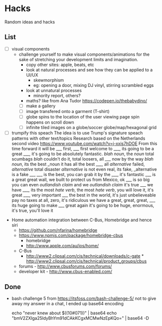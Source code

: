 # Hacks

Random ideas and hacks

## List

  - [ ] visual components
    * challenge yourself to make visual components/animations for the sake of
      stretching your development limits and imagination.
      * copy other sites: apple, beats, etc
      * look at natural processes and see how they can be applied to a UI/UX
        - skewmorphism
        - eg: opening a door, mixing DJ vinyl, stirring scrambled eggs
      * look at unnatural processes
        - minority report, others?
      * maths? like from Ana Tudor https://codepen.io/thebabydino/
      - [ ] make a gallery
      - [ ] image transfered onto a garment (T-shirt)
      - [ ] globe spins to the location of the user viewing page
            spin happens on scroll down
      - [ ] infinite tiled images on a globe/soccer globe/map/hexagonal grid

  - [ ] trumpify this speach
    The idea is to use Trump's signature speach patterns with other text/topics
    Research based on the Netherlands second video https://www.youtube.com/watch?v=j-xxis7hDOE
      From this time forward it will be ___ first, ___ first
      welcome to ___, its going to be a great ___, it's going to be absolutely fantastic.
      _blah_ _noun_, the _noun_ total scumbags
      _blah_ couldn't do it, total loosers, all ___ now by the way
      _blah_ _noun_, its the best _noun
      it has all the best ___, all _alternative_ failed, _alternative_ total disaster
      _alternative_ is not even real, its fake, _alternative is a fake ___
      ___ is the best, you can grab it by the ___, it's fantastic
      ___ is a great great wall, we built to protect us from Mexico, ok
      ___ is so big you can even _outlandish claim_
      and we _outlandish claim_ it's true
      ___ we have ___, its the most _hate verb_, the most _hate verb_, you will love it, it's great
      ___, very important ___
      the best in the world, it's just unbelieveable
      pay no taxes at all, zero, it's ridiculous
      we have a great, great, great, ___ its huge
      going to make ___ great again
      it's going to be huge, enormous, it's true, you'll love it

  * Home automation integration between C-Bus, Homebridge and hence siri
    * https://github.com/nfarina/homebridge
    * https://www.npmjs.com/package/homebridge-cbus
		* homebridge
    	* http://www.apple.com/au/ios/home/
    * C-Bus
      * http://www2.clipsal.com/cis/technical/downloads/c-gate
			* http://www2.clipsal.com/cis/technical/product_groups/cbus
    * forums - http://www.cbusforums.com/forums/
    * developer kit - http://www.cbus-enabled.com/

## Done
  * bash challenge 5
    from https://itsfoss.com/bash-challenge-5/
    not to give away my answer in a chat, I ended up base64 encoding

    echo "never knew about \$((10#071))" |  base64
    echo "bmV2ZXIga25ldyBhYm91dCAkKCgxMCMwNzEpKQo=" | base64 -D

